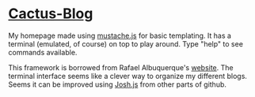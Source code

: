 [Cactus-Blog](http://monsieurcactus.github.io/cactus-blog/)
=========

My homepage made using [mustache.js](https://github.com/janl/mustache.js) for basic templating. It has a terminal (emulated, of course) on top to play around. Type "help" to see commands available.

This framework is borrowed from Rafael Albuquerque's [website](http://rafael.pt/).  The terminal interface seems like a clever way to organize my different blogs.  Seems it can be improved using [Josh.js](http://sdether.github.io/josh.js/helloworld.html) from other parts of github.
